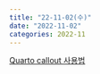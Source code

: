 ```yaml
---
title: "22-11-02(수)"
date: "2022-11-02"
categories: 2022-11
---
```



[Quarto callout 사용법](https://quarto.org/docs/authoring/callouts.html)

